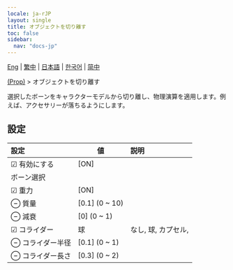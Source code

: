 ```yaml
---
locale: ja-rJP
layout: single
title: オブジェクトを切り離す
toc: false
sidebar:
  nav: "docs-jp"
---
```

[Eng](/dancexr/menu/2025.5/prop/detach_object) | [繁中](/tw/dancexr/menu/2025.5/prop/detach_object) | [日本語](/jp/dancexr/menu/2025.5/prop/detach_object) | [한국어](/kr/dancexr/menu/2025.5/prop/detach_object) | [简中](/zh/dancexr/menu/2025.5/prop/detach_object)

[(Prop)](../menu#(Prop)) > オブジェクトを切り離す

選択したボーンをキャラクターモデルから切り離し、物理演算を適用します。例えば、アクセサリーが落ちるようにします。

## 設定

| 設定 | 値 | 説明 |
| :--- | --- | :--- |
| ☑ 有効にする | [ON] | 
|  ボーン選択 || 
| ☑ 重力 | [ON] | 
| ⊖ 質量 | [0.1] (0 ~ 10) | 
| ⊖ 減衰 | [0] (0 ~ 1) | 
| ☑ コライダー | 球 | なし, 球, カプセル, 
| ⊖ コライダー半径 | [0.1] (0 ~ 1) | 
| ⊖ コライダー長さ | [0.3] (0 ~ 2) | 
